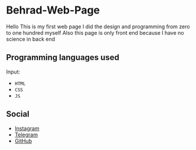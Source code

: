 # Behrad-Web-Page

Hello This is my first web page 
I did the design and programming from zero to one hundred myself Also this page is only front end 
because I have no science in back end

## Programming languages used ##
Input:
- `HTML`
- `CSS`
- `JS`

## Social

-  [Instagram](https://instagram.com/bhrad2006)
-  [Telegram](https://t.me/bhradhashemi)
-  [GitHub](https://pages.github.com/Behrad07)
